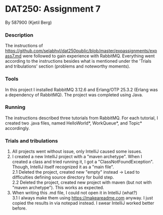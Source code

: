 # DAT250: Assignment 7
By 587900 (Kjetil Berg)

### Description
The instructions of https://github.com/selabhvl/dat250public/blob/master/expassignments/expass7.md were followed to gain experience with RabbitMQ.
Everything went according to the instructions besides what is mentioned under the 'Trials and tribulations' section (problems and noteworthy moments).

### Tools
In this project I installed RabbitMQ 3.12.6 and Erlang/OTP 25.3.2 (Erlang was a dependency of RabbitMQ). The project was completed using Java.

### Running
The instructions described three tutorials from RabbitMQ. For each tutorial, I created two .java files, named HelloWorld*, WorkQueue*, and Topic* accordingly.

### Trials and tribulations
1. All projects went without issue, only IntelliJ caused some issues.
2. I created a new IntelliJ project with a "maven archetype". When I created a class and tried running it, I got a "ClassNotFoundException". Though, IntelliJ itself recognized it as a "main file".  
2.1 Deleted the project, created new "empty" instead -> Lead to difficulties defining source directory for build step.  
2.2 Deleted the project, created new project with maven (but not with "maven archetype"). This works as expected.
3. When writing this .md file, I could not open it in IntelliJ (what?)  
3.1 I always make them using https://makeareadme.com anyway. I just copied the results in via notepad instead. I swear IntelliJ worked better before.